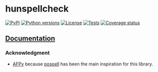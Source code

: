 # hunspellcheck

[![PyPI][pypi-version-badge-link]][pypi-link]
[![Python versions][pypi-pyversions-badge-link]][pypi-link]
[![License][license-image]][license-link]
[![Tests][tests-image]][tests-link]
[![Coverage status][coverage-image]][coverage-link]

## [Documentation][documentation-link]

### Acknowledgment

- [AFPy](https://github.com/AFPy) because
 [pospell](https://github.com/AFPy/pospell) has been the main inspiration for
 this library.

[pypi-link]: https://pypi.org/project/hunspellcheck
[pypi-version-badge-link]: https://img.shields.io/pypi/v/hunspellcheck
[pypi-pyversions-badge-link]: https://img.shields.io/pypi/pyversions/hunspellcheck
[license-image]: https://img.shields.io/pypi/l/hunspellcheck?color=light-green
[license-link]: https://github.com/mondeja/hunspellcheck/blob/master/LICENSE
[tests-image]: https://img.shields.io/github/workflow/status/mondeja/hunspellcheck/CI
[tests-link]: https://github.com/mondeja/hunspellcheck/actions?query=workflow%3ACI
[coverage-image]: https://img.shields.io/coveralls/github/mondeja/hunspellcheck?logo=coveralls
[coverage-link]: https://coveralls.io/github/mondeja/hunspellcheck
[documentation-link]: https://hunspellcheck.readthedocs.io
